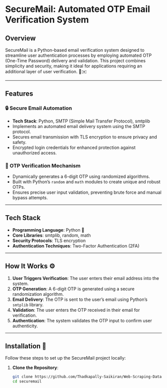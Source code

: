 # SecureMail: Automated OTP Email Verification System

## Overview

SecureMail is a Python-based email verification system designed to streamline user authentication processes by employing automated OTP (One-Time Password) delivery and validation. This project combines simplicity and security, making it ideal for applications requiring an additional layer of user verification. 🔐✉️

---

## Features

### 🔒 Secure Email Automation
- **Tech Stack**: Python, SMTP (Simple Mail Transfer Protocol), smtplib
- Implements an automated email delivery system using the SMTP protocol.
- Secures email transmission with TLS encryption to ensure privacy and safety.
- Encrypted login credentials for enhanced protection against unauthorized access.

### 🔑 OTP Verification Mechanism
- Dynamically generates a 6-digit OTP using randomized algorithms.
- Built with Python’s `random` and `math` modules to create unique and robust OTPs.
- Ensures precise user input validation, preventing brute force and manual bypass attempts.

---

## Tech Stack

- **Programming Language**: Python 🐍
- **Core Libraries**: smtplib, random, math
- **Security Protocols**: TLS encryption
- **Authentication Techniques**: Two-Factor Authentication (2FA)

---

## How It Works ⚙️

1. **User Triggers Verification**: The user enters their email address into the system.
2. **OTP Generation**: A 6-digit OTP is generated using a secure randomization algorithm.
3. **Email Delivery**: The OTP is sent to the user’s email using Python’s `smtplib` library.
4. **Validation**: The user enters the OTP received in their email for verification.
5. **Authentication**: The system validates the OTP input to confirm user authenticity.

---

## Installation 🔧

Follow these steps to set up the SecureMail project locally:

1. **Clone the Repository**:
   ```bash
   git clone https://github.com/Thadkapally-Saikiran/Web-Scraping-Data-Extraction-and-Analysis.git
   cd securemail
